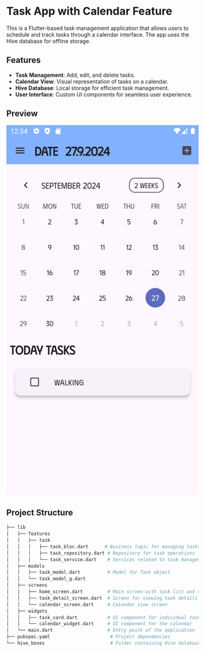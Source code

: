 # Task App with Calendar Feature

This is a Flutter-based task management application that allows users to schedule and track tasks through a calendar interface. The app uses the Hive database for offline storage.

## Features

- **Task Management**: Add, edit, and delete tasks.
- **Calendar View**: Visual representation of tasks on a calendar.
- **Hive Database**: Local storage for efficient task management.
- **User Interface**: Custom UI components for seamless user experience.


## Preview

![Preview](assets/images/calendar.png)

## Project Structure

```bash
├── lib
│   ├── features
│   │   ├── task
│   │   │   ├── task_bloc.dart      # Business logic for managing tasks
│   │   │   ├── task_repository.dart # Repository for task operations
│   │   │   └── task_service.dart    # Services related to task management
│   ├── models
│   │   ├── task_model.dart          # Model for Task object
│   │   └── task_model_g.dart      
│   ├── screens
│   │   ├── home_screen.dart         # Main screen with task list and calendar
│   │   ├── task_detail_screen.dart  # Screen for viewing task details
│   │   └── calendar_screen.dart     # Calendar view screen
│   ├── widgets
│   │   ├── task_card.dart           # UI component for individual task card
│   │   └── calendar_widget.dart     # UI component for the calendar
│   └── main.dart                    # Entry point of the application
├── pubspec.yaml                      # Project dependencies
└── hive_boxes                        # Folder containing Hive database boxes


